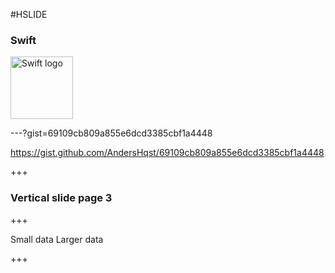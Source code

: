 #HSLIDE

### Swift

<img src="https://www.meta.sc/images/blog/swift_logo.png" alt="Swift logo" style="width: 100px; height: 100px;"/>

---?gist=69109cb809a855e6dcd3385cbf1a4448

<a href="https://gist.github.com/AndersHqst/69109cb809a855e6dcd3385cbf1a4448">https://gist.github.com/AndersHqst/69109cb809a855e6dcd3385cbf1a4448</a>

+++

### Vertical slide page 3   

+++

<canvas data-chart="line" data-chart-src="https://raw.githubusercontent.com/AndersHqst/presentations-swift/master/assets/data.csv">
Small data
Larger data
<!-- 
{ 
 "data" : {
  "labels" : ["Enero", "Febrero", "Marzo", "Avril", "Mayo", "Junio", "Julio"],
  "datasets" : [{ "borderColor": "#0f0", "borderDash": ["5","10"] }, { "borderColor": "#0ff" } ]
 }
}
-->
</canvas>

+++ 

<canvas data-chart="line">
<!-- 
{
 "data": {
  "labels": ["January"," February"," March"," April"," May"," June"," July"],
  "datasets": [
   {
    "data":[65,59,80,81,56,55,40],
    "label":"My first dataset","backgroundColor":"rgba(20,220,220,.8)"
   },
   {
    "data":[28,48,40,19,86,27,90],
    "label":"My second dataset","backgroundColor":"rgba(220,120,120,.8)"
   }
  ]
 }, 
 "options": { "responsive": "true" }
}
-->
</canvas>

